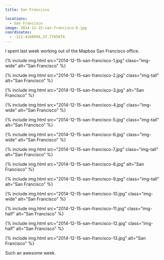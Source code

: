 ```yaml
---
title: San Francisco

locations:
  - San Francisco
image: 2014-12-15-san-francisco-0.jpg
coordinates:
  - -122.4160994,37.7785974
---
```


I spent last week working out of the Mapbox San Francisco office.

<div class="photos">

{% include img.html src="2014-12-15-san-francisco-1.jpg" class="img-wide" alt="San Francisco" %}

{% include img.html src="2014-12-15-san-francisco-2.jpg" class="img-tall" alt="San Francisco" %}

{% include img.html src="2014-12-15-san-francisco-3.jpg"  alt="San Francisco" %}

{% include img.html src="2014-12-15-san-francisco-4.jpg" class="img-wide" alt="San Francisco" %}

{% include img.html src="2014-12-15-san-francisco-5.jpg" class="img-tall" alt="San Francisco" %}

{% include img.html src="2014-12-15-san-francisco-6.jpg" class="img-wide" alt="San Francisco" %}

{% include img.html src="2014-12-15-san-francisco-7.jpg" class="img-tall" alt="San Francisco" %}

{% include img.html src="2014-12-15-san-francisco-8.jpg" alt="San Francisco" %}

{% include img.html src="2014-12-15-san-francisco-9.jpg" class="img-tall" alt="San Francisco" %}

{% include img.html src="2014-12-15-san-francisco-10.jpg" class="img-wide" alt="San Francisco" %}

{% include img.html src="2014-12-15-san-francisco-11.jpg" class="img-half" alt="San Francisco" %}

{% include img.html src="2014-12-15-san-francisco-12.jpg" class="img-half" alt="San Francisco" %}

{% include img.html src="2014-12-15-san-francisco-13.jpg" alt="San Francisco" %}

</div>

Such an awesome week.
